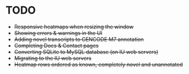 # TODO

* ~~Responsive heatmaps when resizing the window~~
* ~~Showing errors & warnings in the UI~~
* ~~Adding novel transcripts to GENCODE M7 annotation~~
* ~~Completing Docs & Contact pages~~
* ~~Converting SQLite to MySQL database (on IU web servers)~~
* ~~Migrating to the IU web servers~~
* ~~Heatmap rows ordered as known, completely novel and unannotated~~
